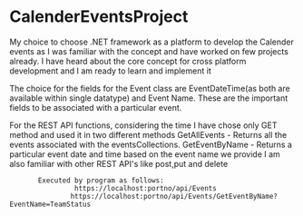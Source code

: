 # CalenderEventsProject
My choice to choose .NET framework as a platform to develop the Calender events as I was familiar with the 
concept and have worked on few projects already. I have heard about the core concept for cross platform development and 
I am ready to learn and implement it

The choice for the fields for the Event class are EventDateTime(as both are available within single datatype) and Event Name. 
These are the important fields to be associated with a particular event.

For the REST API functions, considering the time I have chose only GET method and used it in two different methods
GetAllEvents - Returns all the events associated with the eventsCollections.
GetEventByName - Returns a particular event date and time based on the event name we provide
I am also familiar with other REST API's like post,put and delete

           Executed by program as follows:
                    https://localhost:portno/api/Events
                   https://localhost:portno/api/Events/GetEventByName?EventName=TeamStatus



